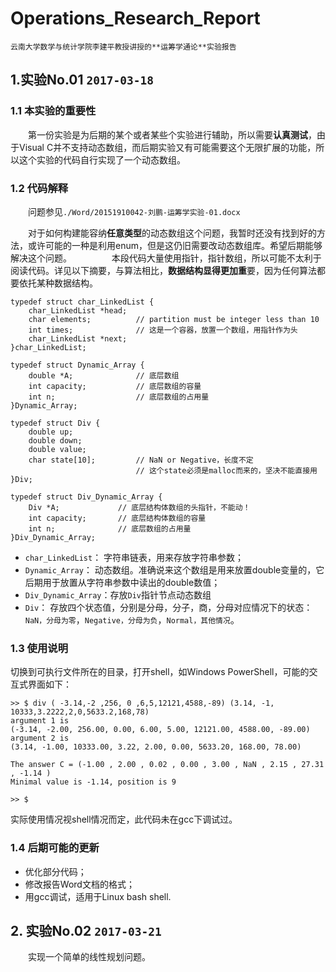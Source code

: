 # Operations_Research_Report

    云南大学数学与统计学院李建平教授讲授的**运筹学通论**实验报告
	
## 1.实验No.01 ```2017-03-18```

### 1.1 本实验的重要性
　　第一份实验是为后期的某个或者某些个实验进行辅助，所以需要**认真测试**，由于Visual C并不支持动态数组，而后期实验又有可能需要这个无限扩展的功能，所以这个实验的代码自行实现了一个动态数组。

### 1.2 代码解释

　　问题参见```./Word/20151910042-刘鹏-运筹学实验-01.docx```

　　对于如何构建能容纳**任意类型**的动态数组这个问题，我暂时还没有找到好的方法，或许可能的一种是利用enum，但是这仍旧需要改动态数组库。希望后期能够解决这个问题。
　　
　　本段代码大量使用指针，指针数组，所以可能不太利于阅读代码。详见以下摘要，与算法相比，**数据结构显得更加重**要，因为任何算法都要依托某种数据结构。
``` 
typedef struct char_LinkedList {
    char_LinkedList *head;
    char elements;			// partition must be integer less than 10
    int times;				// 这是一个容器，放置一个数组，用指针作为头
    char_LinkedList *next;
}char_LinkedList;

typedef struct Dynamic_Array {
    double *A;				// 底层数组
    int capacity;			// 底层数组的容量
    int n;					// 底层数组的占用量
}Dynamic_Array;

typedef struct Div {
    double up;
    double down;
    double value;
    char state[10];			// NaN or Negative，长度不定
                            // 这个state必须是malloc而来的，坚决不能直接用
}Div;

typedef struct Div_Dynamic_Array {
    Div *A;             // 底层结构体数组的头指针，不能动！
    int capacity;       // 底层结构体数组的容量
    int n;              // 底层数组的占用量
}Div_Dynamic_Array;
```
 - ```char_LinkedList```： 字符串链表，用来存放字符串参数；
 - ```Dynamic_Array```： 动态数组。准确说来这个数组是用来放置double变量的，它后期用于放置从字符串参数中读出的double数值；
 - ```Div_Dynamic_Array```：存放```Div```指针节点动态数组
 - ```Div```： 存放四个状态值，分别是分母，分子，商，分母对应情况下的状态：```NaN，分母为零```，```Negative，分母为负```，```Normal，其他情况```。

### 1.3 使用说明
切换到可执行文件所在的目录，打开shell，如Windows PowerShell，可能的交互式界面如下：

```
>> $ div ( -3.14,-2 ,256, 0 ,6,5,12121,4588,-89) (3.14, -1, 10333,3.2222,2,0,5633.2,168,78)
argument 1 is
(-3.14, -2.00, 256.00, 0.00, 6.00, 5.00, 12121.00, 4588.00, -89.00)
argument 2 is
(3.14, -1.00, 10333.00, 3.22, 2.00, 0.00, 5633.20, 168.00, 78.00)

The answer C = (-1.00 , 2.00 , 0.02 , 0.00 , 3.00 , NaN , 2.15 , 27.31 , -1.14 )
Minimal value is -1.14, position is 9

>> $ 
```

实际使用情况视shell情况而定，此代码未在gcc下调试过。

### 1.4 后期可能的更新

- 优化部分代码；
- 修改报告Word文档的格式；
- 用gcc调试，适用于Linux bash shell.

## 2. 实验No.02 ```2017-03-21```

　　实现一个简单的线性规划问题。
